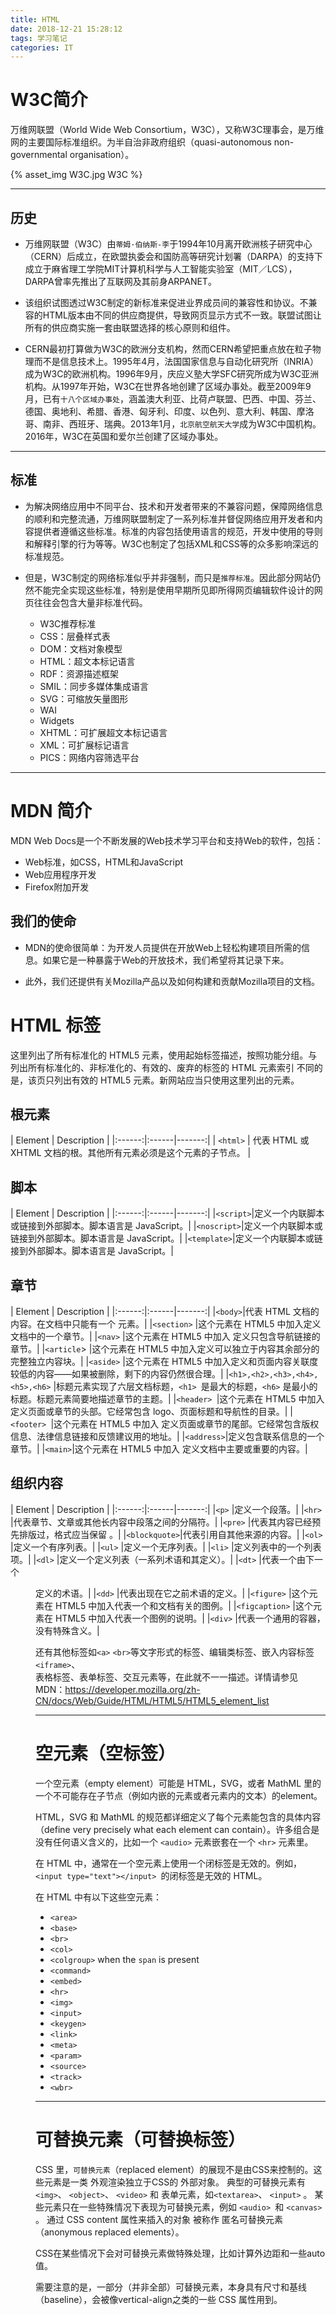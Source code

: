 ```yaml
---
title: HTML
date: 2018-12-21 15:28:12
tags: 学习笔记
categories: IT
---
```

# W3C简介

万维网联盟（World Wide Web Consortium，W3C），又称W3C理事会，是万维网的主要国际标准组织。为半自治非政府组织（quasi-autonomous non-governmental organisation）。

{% asset_img W3C.jpg W3C %}
<!-- more -->
---
## 历史
* 万维网联盟（W3C）由`蒂姆·伯纳斯-李`于1994年10月离开欧洲核子研究中心（CERN）后成立，在欧盟执委会和国防高等研究计划署（DARPA）的支持下成立于麻省理工学院MIT计算机科学与人工智能实验室（MIT／LCS），DARPA曾率先推出了互联网及其前身ARPANET。

* 该组织试图透过W3C制定的新标准来促进业界成员间的兼容性和协议。不兼容的HTML版本由不同的供应商提供，导致网页显示方式不一致。联盟试图让所有的供应商实施一套由联盟选择的核心原则和组件。

* CERN最初打算做为W3C的欧洲分支机构，然而CERN希望把重点放在粒子物理而不是信息技术上。1995年4月，法国国家信息与自动化研究所（INRIA）成为W3C的欧洲机构。1996年9月，庆应义塾大学SFC研究所成为W3C亚洲机构。从1997年开始，W3C在世界各地创建了区域办事处。截至2009年9月，已有`十八个区域办事处`，涵盖澳大利亚、比荷卢联盟、巴西、中国、芬兰、德国、奥地利、希腊、香港、匈牙利、印度、以色列、意大利、韩国、摩洛哥、南非、西班牙、瑞典。2013年1月，`北京航空航天大学`成为W3C中国机构。2016年，W3C在英国和爱尔兰创建了区域办事处。
---
## 标准
* 为解决网络应用中不同平台、技术和开发者带来的不兼容问题，保障网络信息的顺利和完整流通，万维网联盟制定了一系列标准并督促网络应用开发者和内容提供者遵循这些标准。标准的内容包括使用语言的规范，开发中使用的导则和解释引擎的行为等等。W3C也制定了包括XML和CSS等的众多影响深远的标准规范。

* 但是，W3C制定的网络标准似乎并非强制，而只是`推荐标准`。因此部分网站仍然不能完全实现这些标准，特别是使用早期所见即所得网页编辑软件设计的网页往往会包含大量非标准代码。

    * W3C推荐标准
    * CSS：层叠样式表
    * DOM：文档对象模型
    * HTML：超文本标记语言
    * RDF：资源描述框架
    * SMIL：同步多媒体集成语言
    * SVG：可缩放矢量图形
    * WAI
    * Widgets
    * XHTML：可扩展超文本标记语言
    * XML：可扩展标记语言
    * PICS：网络内容筛选平台
---
# MDN 简介

MDN Web Docs是一个不断发展的Web技术学习平台和支持Web的软件，包括：

* Web标准，如CSS，HTML和JavaScript
* Web应用程序开发
* Firefox附加开发

## 我们的使命
* MDN的使命很简单：为开发人员提供在开放Web上轻松构建项目所需的信息。如果它是一种暴露于Web的开放技术，我们希望将其记录下来。

* 此外，我们还提供有关Mozilla产品以及如何构建和贡献Mozilla项目的文档。
  
# HTML 标签
这里列出了所有标准化的 HTML5 元素，使用起始标签描述，按照功能分组。与列出所有标准化的、非标准化的、有效的、废弃的标签的 HTML 元素索引 不同的是，该页只列出有效的 HTML5 元素。新网站应当只使用这里列出的元素。
## 根元素

| Element  | Description  |
|:------:|:------|-------:|
| `<html>` |  代表 HTML 或 XHTML 文档的根。其他所有元素必须是这个元素的子节点。 |

## 脚本
| Element  | Description  |
|:------:|:------|-------:|
|`<script>`|定义一个内联脚本或链接到外部脚本。脚本语言是 JavaScript。|
|`<noscript>`|定义一个内联脚本或链接到外部脚本。脚本语言是 JavaScript。|
|`<template>`|定义一个内联脚本或链接到外部脚本。脚本语言是 JavaScript。|

## 章节
| Element  | Description  |
|:------:|:------|-------:|
|`<body>`|代表 HTML 文档的内容。在文档中只能有一个 <body> 元素。|
|`<section>` |这个元素在 HTML5 中加入定义文档中的一个章节。|
|`<nav>` |这个元素在 HTML5 中加入	定义只包含导航链接的章节。|
|`<article`> |这个元素在 HTML5 中加入定义可以独立于内容其余部分的完整独立内容块。|
|`<aside>` |这个元素在 HTML5 中加入定义和页面内容关联度较低的内容——如果被删除，剩下的内容仍然很合理。|
|`<h1>,<h2>,<h3>,<h4>,<h5>,<h6>`	|标题元素实现了六层文档标题，`<h1> `是最大的标题，`<h6>` 是最小的标题。标题元素简要地描述章节的主题。|
|`<header> `|这个元素在 HTML5 中加入	定义页面或章节的头部。它经常包含 logo、页面标题和导航性的目录。|
|`<footer> `|这个元素在 HTML5 中加入	定义页面或章节的尾部。它经常包含版权信息、法律信息链接和反馈建议用的地址。|
|`<address>`|定义包含联系信息的一个章节。|
|`<main>`|这个元素在 HTML5 中加入	定义文档中主要或重要的内容。|

## 组织内容
| Element  | Description  |
|:------:|:------|-------:| 
|`<p>`	|定义一个段落。|
|`<hr>`	|代表章节、文章或其他长内容中段落之间的分隔符。|
|`<pre>`	|代表其内容已经预先排版过，格式应当保留 。|
|`<blockquote>`|代表引用自其他来源的内容。|
|`<ol>`	|定义一个有序列表。|
|`<ul>`	|定义一个无序列表。|
|`<li>`	|定义列表中的一个列表项。|
|`<dl>`	|定义一个定义列表（一系列术语和其定义）。|
|`<dt>`	|代表一个由下一个 <dd> 定义的术语。|
|`<dd>`	|代表出现在它之前术语的定义。|
|`<figure>` |这个元素在 HTML5 中加入代表一个和文档有关的图例。|
|`<figcaption>` |这个元素在 HTML5 中加入代表一个图例的说明。|
|`<div>`	|代表一个通用的容器，没有特殊含义。|

还有其他标签如`<a>` `<br>`等文字形式的标签、编辑类标签、嵌入内容标签`<iframe>`、<br>表格标签、表单标签、交互元素等，在此就不一一描述。详情请参见<br>
MDN：https://developer.mozilla.org/zh-CN/docs/Web/Guide/HTML/HTML5/HTML5_element_list

---

# 空元素（空标签）
一个空元素（empty element）可能是 HTML，SVG，或者 MathML 里的一个不可能存在子节点（例如内嵌的元素或者元素内的文本）的element。

HTML，SVG 和 MathML 的规范都详细定义了每个元素能包含的具体内容（define very precisely what each element can contain）。许多组合是没有任何语义含义的，比如一个 `<audio>` 元素嵌套在一个 `<hr>` 元素里。

在 HTML 中，通常在一个空元素上使用一个闭标签是无效的。例如， `<input type="text"></input> `的闭标签是无效的 HTML。

在 HTML 中有以下这些空元素：

* `<area>`
* `<base>`
* `<br>`
* `<col>`
* `<colgroup>` when the `span` is present
* `<command>`
* `<embed>`
* `<hr>`
* `<img>`
* `<input>`
* `<keygen>`
* `<link>`
* `<meta>`
* `<param>`
* `<source>`
* `<track>`
* `<wbr>`

---

# 可替换元素（可替换标签）
CSS 里，`可替换元素`（replaced element）的展现不是由CSS来控制的。这些元素是一类 外观渲染独立于CSS的 外部对象。 典型的可替换元素有 `<img>`、 `<object>`、 `<video>` 和 表单元素，如`<textarea>`、 `<input>` 。 某些元素只在一些特殊情况下表现为可替换元素，例如 `<audio> `和 `<canvas>` 。 通过 CSS content 属性来插入的对象 被称作 匿名可替换元素（anonymous replaced elements）。

CSS在某些情况下会对可替换元素做特殊处理，比如计算外边距和一些auto值。

需要注意的是，一部分（并非全部）可替换元素，本身具有尺寸和基线（baseline），会被像vertical-align之类的一些 CSS 属性用到。